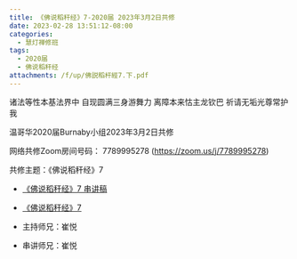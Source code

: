 ```yaml
---
title: 《佛说稻秆经》7-2020届 2023年3月2日共修
date: 2023-02-28 13:51:12-08:00
categories:
  - 慧灯禅修班
tags:
  - 2020届
  - 佛说稻秆经
attachments: /f/up/佛説稻杆經7.下.pdf
---
```

诸法等性本基法界中 自现圆满三身游舞力
离障本来怙主龙钦巴 祈请无垢光尊常护我

温哥华2020届Burnaby小组2023年3月2日共修

网络共修Zoom房间号码： 7789995278 (<https://zoom.us/j/7789995278>)

共修主题：《佛说稻秆经》7

* [《佛说稻秆经》7 串讲稿](/f/up/佛説稻杆經7.下.pdf)
* [《佛说稻秆经》7](https://www.fohuifayu.com/index.php/huideng-jiangtang/jingdian-jiedu/foshuo-daoganjing/2462-p17078)

* 主持师兄：崔悦
* 串讲师兄：崔悦